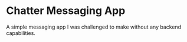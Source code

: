 # Chatter Messaging App

A simple messaging app I was challenged to make without any backend capabilities.
